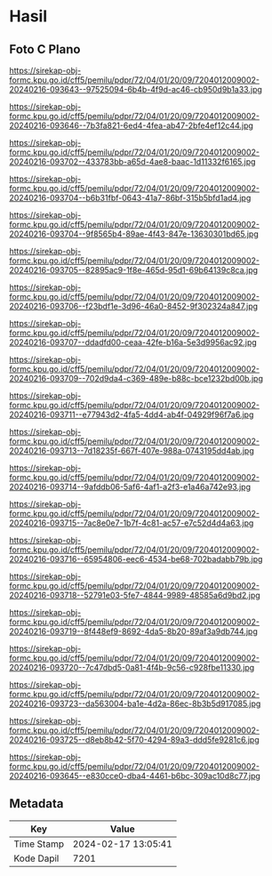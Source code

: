 # Hasil

## Foto C Plano

https://sirekap-obj-formc.kpu.go.id/cff5/pemilu/pdpr/72/04/01/20/09/7204012009002-20240216-093643--97525094-6b4b-4f9d-ac46-cb950d9b1a33.jpg

https://sirekap-obj-formc.kpu.go.id/cff5/pemilu/pdpr/72/04/01/20/09/7204012009002-20240216-093646--7b3fa821-6ed4-4fea-ab47-2bfe4ef12c44.jpg

https://sirekap-obj-formc.kpu.go.id/cff5/pemilu/pdpr/72/04/01/20/09/7204012009002-20240216-093702--433783bb-a65d-4ae8-baac-1d11332f6165.jpg

https://sirekap-obj-formc.kpu.go.id/cff5/pemilu/pdpr/72/04/01/20/09/7204012009002-20240216-093704--b6b31fbf-0643-41a7-86bf-315b5bfd1ad4.jpg

https://sirekap-obj-formc.kpu.go.id/cff5/pemilu/pdpr/72/04/01/20/09/7204012009002-20240216-093704--9f8565b4-89ae-4f43-847e-13630301bd65.jpg

https://sirekap-obj-formc.kpu.go.id/cff5/pemilu/pdpr/72/04/01/20/09/7204012009002-20240216-093705--82895ac9-1f8e-465d-95d1-69b64139c8ca.jpg

https://sirekap-obj-formc.kpu.go.id/cff5/pemilu/pdpr/72/04/01/20/09/7204012009002-20240216-093706--f23bdf1e-3d96-46a0-8452-9f302324a847.jpg

https://sirekap-obj-formc.kpu.go.id/cff5/pemilu/pdpr/72/04/01/20/09/7204012009002-20240216-093707--ddadfd00-ceaa-42fe-b16a-5e3d9956ac92.jpg

https://sirekap-obj-formc.kpu.go.id/cff5/pemilu/pdpr/72/04/01/20/09/7204012009002-20240216-093709--702d9da4-c369-489e-b88c-bce1232bd00b.jpg

https://sirekap-obj-formc.kpu.go.id/cff5/pemilu/pdpr/72/04/01/20/09/7204012009002-20240216-093711--e77943d2-4fa5-4dd4-ab4f-04929f96f7a6.jpg

https://sirekap-obj-formc.kpu.go.id/cff5/pemilu/pdpr/72/04/01/20/09/7204012009002-20240216-093713--7d18235f-667f-407e-988a-0743195dd4ab.jpg

https://sirekap-obj-formc.kpu.go.id/cff5/pemilu/pdpr/72/04/01/20/09/7204012009002-20240216-093714--9afddb06-5af6-4af1-a2f3-e1a46a742e93.jpg

https://sirekap-obj-formc.kpu.go.id/cff5/pemilu/pdpr/72/04/01/20/09/7204012009002-20240216-093715--7ac8e0e7-1b7f-4c81-ac57-e7c52d4d4a63.jpg

https://sirekap-obj-formc.kpu.go.id/cff5/pemilu/pdpr/72/04/01/20/09/7204012009002-20240216-093716--65954806-eec6-4534-be68-702badabb79b.jpg

https://sirekap-obj-formc.kpu.go.id/cff5/pemilu/pdpr/72/04/01/20/09/7204012009002-20240216-093718--52791e03-5fe7-4844-9989-48585a6d9bd2.jpg

https://sirekap-obj-formc.kpu.go.id/cff5/pemilu/pdpr/72/04/01/20/09/7204012009002-20240216-093719--8f448ef9-8692-4da5-8b20-89af3a9db744.jpg

https://sirekap-obj-formc.kpu.go.id/cff5/pemilu/pdpr/72/04/01/20/09/7204012009002-20240216-093720--7c47dbd5-0a81-4f4b-9c56-c928fbe11330.jpg

https://sirekap-obj-formc.kpu.go.id/cff5/pemilu/pdpr/72/04/01/20/09/7204012009002-20240216-093723--da563004-ba1e-4d2a-86ec-8b3b5d917085.jpg

https://sirekap-obj-formc.kpu.go.id/cff5/pemilu/pdpr/72/04/01/20/09/7204012009002-20240216-093725--d8eb8b42-5f70-4294-89a3-ddd5fe9281c6.jpg

https://sirekap-obj-formc.kpu.go.id/cff5/pemilu/pdpr/72/04/01/20/09/7204012009002-20240216-093645--e830cce0-dba4-4461-b6bc-309ac10d8c77.jpg


## Metadata

| Key        | Value               |
| ---------- | ------------------- |
| Time Stamp | 2024-02-17 13:05:41 |
| Kode Dapil | 7201                |




